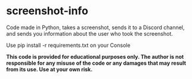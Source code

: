 # screenshot-info
Code made in Python, takes a screenshot, sends it to a Discord channel, and sends you information about the user who took the screenshot.


Use pip install -r requirements.txt on your Console



**This code is provided for educational purposes only. The author is not responsible for any misuse of the code or any damages that may result from its use. Use at your own risk.**
